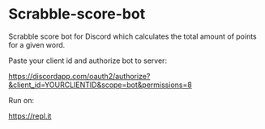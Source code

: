 # Scrabble-score-bot

Scrabble score bot for Discord which calculates the total amount of points for a given word.

Paste your client id and authorize bot to server:

https://discordapp.com/oauth2/authorize?&client_id=YOURCLIENTID&scope=bot&permissions=8

Run on:

https://repl.it
